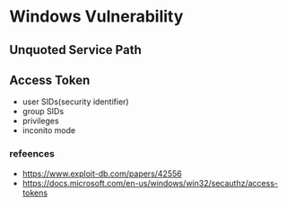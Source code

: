 # Windows Vulnerability

## Unquoted Service Path

## Access Token

- user SIDs(security identifier)
- group SIDs
- privileges
- inconito mode

### refeences

- https://www.exploit-db.com/papers/42556
- https://docs.microsoft.com/en-us/windows/win32/secauthz/access-tokens